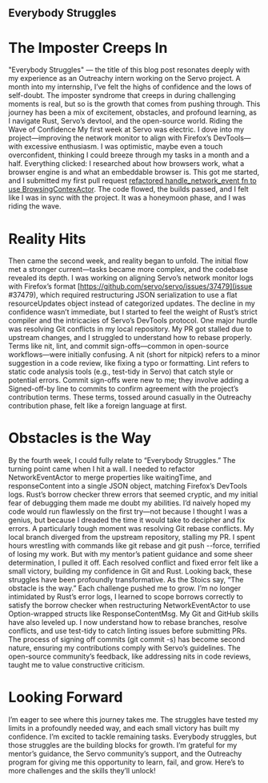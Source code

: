 ## Everybody Struggles
# The Imposter Creeps In
"Everybody Struggles" — the title of this blog post resonates deeply with my experience as an Outreachy intern working on the Servo project. A month into my internship, I’ve felt the highs of confidence and the lows of self-doubt. The imposter syndrome that creeps in during challenging moments is real, but so is the growth that comes from pushing through. This journey has been a mix of excitement, obstacles, and profound learning, as I navigate Rust, Servo’s devtool, and the open-source world.
Riding the Wave of Confidence
My first week at Servo was electric. I dove into my project—improving the network monitor to align with Firefox’s DevTools—with excessive enthusiasm. I was optimistic, maybe even a touch overconfident, thinking I could breeze through my tasks in a month and a half. Everything clicked: I researched about how browsers work, what a browser engine is and what an embeddable browser is. This got me started, and I submitted my first pull request [refactored handle_network_event fn to use BrowsingContexActor]( https://github.com/servo/servo/commit/e1ec650cfe4007d6af280f7800a976c62f0ad903). The code flowed, the builds passed, and I felt like I was in sync with the project. It was a honeymoon phase, and I was riding the wave.




# Reality Hits
Then came the second week, and reality began to unfold. The initial flow met a stronger current—tasks became more complex, and the codebase revealed its depth. I was working on aligning Servo’s network monitor logs with Firefox’s format [https://github.com/servo/servo/issues/37479](issue #37479), which required restructuring JSON serialization to use a flat resourceUpdates object instead of categorized updates. The decline in my confidence wasn’t immediate, but I started to feel the weight of Rust’s strict compiler and the intricacies of Servo’s DevTools protocol.
One major hurdle was resolving Git conflicts in my local repository. My PR got stalled due to upstream changes, and I struggled to understand how to rebase properly. Terms like nit, lint, and commit sign-offs—common in open-source workflows—were initially confusing. A nit (short for nitpick) refers to a minor suggestion in a code review, like fixing a typo or formatting. Lint refers to static code analysis tools (e.g., test-tidy in Servo) that catch style or potential errors. Commit sign-offs were new to me; they involve adding a Signed-off-by line to commits to confirm agreement with the project’s contribution terms. These terms, tossed around casually in the Outreachy contribution phase, felt like a foreign language at first.






# Obstacles is the Way
By the fourth week, I could fully relate to “Everybody Struggles.” The turning point came when I hit a wall. I needed to refactor NetworkEventActor to merge properties like waitingTime, and responseContent into a single JSON object, matching Firefox’s DevTools logs. Rust’s borrow checker threw errors that seemed cryptic, and my initial fear of debugging them made me doubt my abilities. I’d naively hoped my code would run flawlessly on the first try—not because I thought I was a genius, but because I dreaded the time it would take to decipher and fix errors.
A particularly tough moment was resolving Git rebase conflicts. My local branch diverged from the upstream repository, stalling my PR. I spent hours wrestling with commands like git rebase and git push --force, terrified of losing my work. But with my mentor’s patient guidance and some sheer determination, I pulled it off. Each resolved conflict and fixed error felt like a small victory, building my confidence in Git and Rust.
Looking back, these struggles have been profoundly transformative. As the Stoics say, “The obstacle is the way.” Each challenge pushed me to grow. I’m no longer intimidated by Rust’s error logs, I learned to scope borrows correctly to satisfy the borrow checker when restructuring NetworkEventActor to use Option-wrapped structs like ResponseContentMsg.
My Git and GitHub skills have also leveled up. I now understand how to rebase branches, resolve conflicts, and use test-tidy to catch linting issues before submitting PRs. The process of signing off commits (git commit -s) has become second nature, ensuring my contributions comply with Servo’s guidelines. The open-source community’s feedback, like addressing nits in code reviews, taught me to value constructive criticism.





# Looking Forward
I’m eager to see where this journey takes me. The struggles have tested my limits in a profoundly needed way, and each small victory has built my confidence. I’m excited to tackle remaining tasks.
Everybody struggles, but those struggles are the building blocks for growth. I’m grateful for my mentor’s guidance, the Servo community’s support, and the Outreachy program for giving me this opportunity to learn, fail, and grow. Here’s to more challenges and the skills they’ll unlock!
